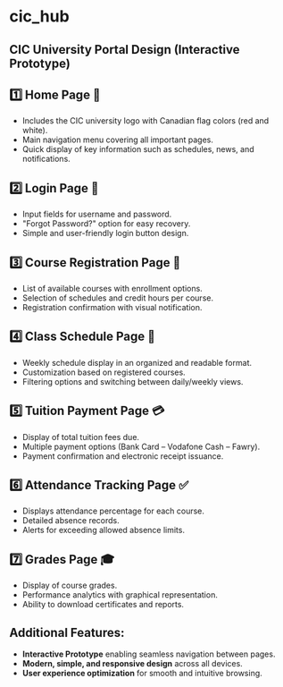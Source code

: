 # cic_hub

## CIC University Portal Design (Interactive Prototype)

## 1️⃣ Home Page 📌
- Includes the CIC university logo with Canadian flag colors (red and white).
- Main navigation menu covering all important pages.
- Quick display of key information such as schedules, news, and notifications.

## 2️⃣ Login Page 🔑
- Input fields for username and password.
- "Forgot Password?" option for easy recovery.
- Simple and user-friendly login button design.

## 3️⃣ Course Registration Page 📝
- List of available courses with enrollment options.
- Selection of schedules and credit hours per course.
- Registration confirmation with visual notification.

## 4️⃣ Class Schedule Page 📅
- Weekly schedule display in an organized and readable format.
- Customization based on registered courses.
- Filtering options and switching between daily/weekly views.

## 5️⃣ Tuition Payment Page 💳
- Display of total tuition fees due.
- Multiple payment options (Bank Card – Vodafone Cash – Fawry).
- Payment confirmation and electronic receipt issuance.

## 6️⃣ Attendance Tracking Page ✅
- Displays attendance percentage for each course.
- Detailed absence records.
- Alerts for exceeding allowed absence limits.

## 7️⃣ Grades Page 🎓
- Display of course grades.
- Performance analytics with graphical representation.
- Ability to download certificates and reports.

## Additional Features:
- **Interactive Prototype** enabling seamless navigation between pages.
- **Modern, simple, and responsive design** across all devices.
- **User experience optimization** for smooth and intuitive browsing.
